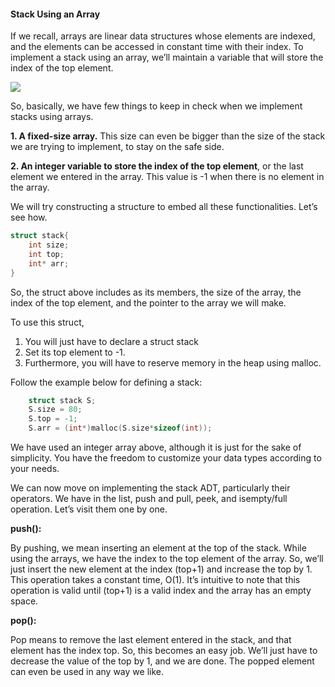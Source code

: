 #### Stack Using an Array

If we recall, arrays are linear data structures whose elements are indexed, and the elements can be accessed in constant time with their index. To implement a stack using an array, we’ll maintain a variable that will store the index of the top element.

![](https://cwh-full-next-space.fra1.digitaloceanspaces.com/videos/data-structures-and-algorithms-in-hindi-23/Image_1.webp)

So, basically, we have few things to keep in check when we implement stacks using arrays.

**1. A fixed-size array.** This size can even be bigger than the size of the stack we are trying to implement, to stay on the safe side.

**2. An integer variable to store the index of the top element**, or the last element we entered in the array. This value is -1 when there is no element in the array.

We will try constructing a structure to embed all these functionalities. Let’s see how.

```c
struct stack{
    int size;
    int top;
    int* arr;
}
```


So, the struct above includes as its members, the size of the array, the index of the top element, and the pointer to the array we will make.

To use this struct,

1. You will just have to declare a struct stack
2. Set its top element to -1. 
3. Furthermore, you will have to reserve memory in the heap using malloc.

Follow the example below for defining a stack:

```c
    struct stack S;
    S.size = 80;
    S.top = -1;
    S.arr = (int*)malloc(S.size*sizeof(int));
```

We have used an integer array above, although it is just for the sake of simplicity. You have the freedom to customize your data types according to your needs.

We can now move on implementing the stack ADT, particularly their operators. We have in the list, push and pull, peek, and isempty/full operation. Let’s visit them one by one.

**push():**

By pushing, we mean inserting an element at the top of the stack. While using the arrays, we have the index to the top element of the array. So, we’ll just insert the new element at the index (top+1) and increase the top by 1. This operation takes a constant time, O(1). It’s intuitive to note that this operation is valid until (top+1) is a valid index and the array has an empty space.

**pop():**

Pop means to remove the last element entered in the stack, and that element has the index top. So, this becomes an easy job. We’ll just have to decrease the value of the top by 1, and we are done. The popped element can even be used in any way we like.
